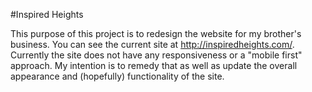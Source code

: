 #Inspired Heights

This purpose of this project is to redesign the website for my brother's business. You can see the current site at http://inspiredheights.com/.
Currently the site does not have any responsiveness or a "mobile first" approach. My intention is to remedy that as well as update the overall appearance and (hopefully) functionality of the site.